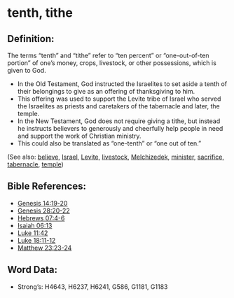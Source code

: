# tenth, tithe

## Definition:

The terms “tenth” and “tithe” refer to “ten percent” or “one-out-of-ten portion” of one’s money, crops, livestock, or other possessions, which is given to God.

* In the Old Testament, God instructed the Israelites to set aside a tenth of their belongings to give as an offering of thanksgiving to him.
* This offering was used to support the Levite tribe of Israel who served the Israelites as priests and caretakers of the tabernacle and later, the temple.
* In the New Testament, God does not require giving a tithe, but instead he instructs believers to generously and cheerfully help people in need and support the work of Christian ministry.
* This could also be translated as “one-tenth” or “one out of ten.”

(See also: [believe](../kt/believe.md), [Israel](../kt/israel.md), [Levite](../names/levite.md), [livestock](../other/livestock.md), [Melchizedek](../names/melchizedek.md), [minister](../kt/minister.md), [sacrifice](../other/sacrifice.md), [tabernacle](../kt/tabernacle.md), [temple](../kt/temple.md))

## Bible References:

* [Genesis 14:19-20](rc://en/tn/help/gen/14/19)
* [Genesis 28:20-22](rc://en/tn/help/gen/28/20)
* [Hebrews 07:4-6](rc://en/tn/help/heb/07/04)
* [Isaiah 06:13](rc://en/tn/help/isa/06/13)
* [Luke 11:42](rc://en/tn/help/luk/11/42)
* [Luke 18:11-12](rc://en/tn/help/luk/18/11)
* [Matthew 23:23-24](rc://en/tn/help/mat/23/23)

## Word Data:

* Strong’s: H4643, H6237, H6241, G586, G1181, G1183
